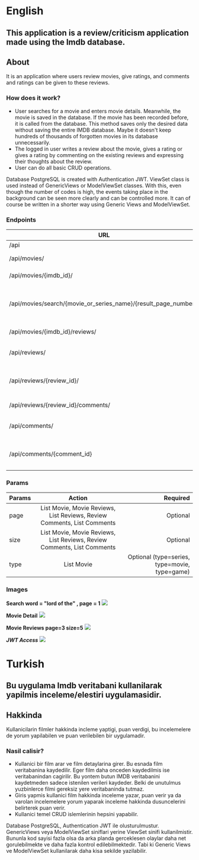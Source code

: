 # **English**
## This application is a review/criticism application made using the Imdb database.

## About
It is an application where users review movies, give ratings, and comments and ratings can be given to these reviews.

### How does it work?
- User searches for a movie and enters movie details. Meanwhile, the movie is saved in the database. If the movie has been recorded before, it is called from the database. This method saves only the desired data without saving the entire IMDB database. Maybe it doesn't keep hundreds of thousands of forgotten movies in its database unnecessarily.
- The logged in user writes a review about the movie, gives a rating or gives a rating by commenting on the existing reviews and expressing their thoughts about the review.
- User can do all basic CRUD operations.

Database PostgreSQL is created with Authentication JWT. ViewSet class is used instead of GenericViews or ModelViewSet classes. With this, even though the number of codes is high, the events taking place in the background can be seen more clearly and can be controlled more. It can of course be written in a shorter way using Generic Views and ModelViewSet.

### Endpoints

| URL           | Methods           | Action  |
| ------------- |:-------------:| -----:|
| /api      | GET | Root |
| /api/movies/      | GET      |   List Movies |
| /api/movies/{imdb_id}/ | GET      |    Movie Details  |
| /api/movies/search/{movie_or_series_name}/{result_page_number}/ | GET      |    Search IMDB data (page number optional)  |
| /api/movies/{imdb_id}/reviews/ | GET      |    Movie Reviews  |
| /api/reviews/ | GET-POST      |    List and Create Review  |
| /api/reviews/{review_id}/ | GET-PUT-PATCH-DELETE      |    Review Details, Update or Delete  |
| /api/reviews/{review_id}/comments/ | GET      |    Review Comments  |
| /api/comments/ | GET-POST      |    List and Create Comments  |
| /api/comments/{comment_id} | GET-PUT-PATCH-DELETE      |    Comment Details, Update or Delete  |

### Params

| Params        | Action           | Required  |
| ------------- |:-------------:| -----:|
| page      | List Movie, Movie Reviews, List Reviews, Review Comments, List Comments | Optional |
| size      | List Movie, Movie Reviews, List Reviews, Review Comments, List Comments      |   Optional |
| type | List Movie      |    Optional (type=series, type=movie, type=game) |

### Images
**Search word = "lord of the" , page = 1**
![](https://i.imgur.com/eITjsKB.png)

**Movie Detail**
![](https://i.imgur.com/qAKgUiT.png)

**Movie Reviews page=3 size=5**
![](https://i.imgur.com/DgEz06c.png)

***JWT Access***
![](https://i.imgur.com/pCS7Cyt.png)

# **Turkish**
## Bu uygulama Imdb veritabani kullanilarak yapilmis inceleme/elestiri uygulamasidir.

## Hakkinda
Kullanicilarin filmler hakkinda incleme yaptigi, puan verdigi, bu incelemelere de yorum yapilabilen ve puan verilebilen bir uygulamadir.

### Nasil calisir?
- Kullanici bir film arar ve film detaylarina girer. Bu esnada film veritabanina kaydedilir. Eger film daha onceden kaydedilmis ise veritabanindan cagirilir. Bu yontem butun IMDB veritabanini kaydetmeden sadece istenilen verileri kaydeder. Belki de unutulmus yuzbinlerce filmi gereksiz yere veritabaninda tutmaz. 
- Giris yapmis kullanici film hakkinda inceleme yazar, puan verir ya da varolan incelemelere yorum yaparak inceleme hakkinda dusuncelerini belirterek puan verir.
- Kullanici temel CRUD islemlerinin hepsini yapabilir.

Database PostgreSQL, Authentication JWT ile olusturulmustur. GenericViews veya ModelViewSet siniflari yerine ViewSet sinifi kullanilmistir. Bununla kod sayisi fazla olsa da arka planda gerceklesen olaylar daha net gorulebilmekte ve daha fazla kontrol edilebilmektedir. Tabi ki Generic Views ve ModelViewSet kullanilarak daha kisa sekilde yazilabilir.
